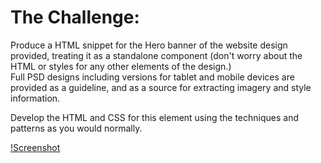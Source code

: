 # The Challenge:

Produce a HTML snippet for the Hero banner of the website design provided, treating it as a standalone component (don't worry about the HTML or styles for any other elements of the design.)  
Full PSD designs including versions for tablet and mobile devices are provided as a guideline, and as a source for extracting imagery and style information.

Develop the HTML and CSS for this element using the techniques and patterns as you would normally.

[!Screenshot](https://bytebucket.org/mmtdigital/front-end-tests/raw/84a5ca38962b5483add23efdb26e6acc7784fb6e/Landing%20Page/Design/Exports/Home-desktop.png?token=3664849bb96f420c837929a44425d964aa77c540)